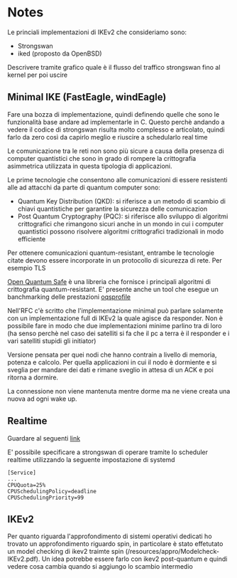 # Notes

Le princiali implementazioni di IKEv2 che consideriamo sono:

- Strongswan
- iked (proposto da OpenBSD)

Descrivere tramite grafico quale è il flusso del traffico strongswan fino al
kernel per poi uscire 


## Minimal IKE (FastEagle, windEagle)

Fare una bozza di implementazione, quindi definendo quelle che sono le funzionalità base andare ad implementarle in C.
Questo perchè andando a vedere il codice di strongswan risulta molto complesso e articolato, quindi farlo da zero così da capirlo meglio
e riuscire a schedularlo real time

Le comunicazione tra le reti non sono più sicure a causa della presenza di
computer quantistici che sono in grado di rompere la crittografia asimmetrica
utilizzata in questa tipologia di applicazioni.

Le prime tecnologie che consentono alle comunicazioni di essere resistenti alle
ad attacchi da parte di quantum computer sono:

- Quantum Key Distribution (QKD): si riferisce a un metodo di scambio di chiavi quantistiche per garantire la sicurezza delle comunicazion
- Post Quantum Cryptography (PQC):  si riferisce allo sviluppo di algoritmi crittografici che rimangono sicuri anche in un mondo in cui i computer quantistici possono risolvere algoritmi crittografici tradizionali in modo efficiente

Per ottenere comunicazioni quantum-resistant, entrambe le tecnologie citate devono essere 
incorporate in un protocollo di sicurezza di rete. Per esempio TLS



[Open Quantum Safe](https://openquantumsafe.org) è una libreria che fornisce i principali algoritmi di
crittografia quantum-resistant. E' presente anche un tool che esegue un
banchmarking delle prestazioni [oqsprofile](https://github.com/open-quantum-safe/profiling?tab=readme-ov-file)


Nell'RFC c'è scritto che l'implementazione minimal può parlare solamente con un implementazione full di IKEv2 la quale agisce da responder. Non è possibile fare in modo che due implementazioni minime parlino tra di loro (ha senso perchè nel caso dei satelliti si fa che il pc a terra è il responder e i vari satelliti stupidi gli initiator)

Versione pensata per quei nodi che hanno contrain a livello di memoria, potenza e calcolo.
Per quella applicazioni in cui il nodo è dormiente e si sveglia per mandare dei dati e rimane sveglio in attesa di un ACK e poi ritorna a dormire.

La connessione non viene mantenuta mentre dorme ma ne viene creata una nuova ad ogni wake up.




## Realtime

Guardare al seguenti [link](https://access.redhat.com/documentation/it-it/red_hat_enterprise_linux_for_real_time/7/html/tuning_guide/chap-realtime-specific_tuning)

E' possibile specificare a strongswan di operare tramite lo scheduler realtime
utilizzando la seguente impostazione di systemd 
```
[Service]
...
CPUQuota=25%
CPUSchedulingPolicy=deadline
CPUSchedulingPriority=99
```

## IKEv2

Per quanto riguarda l'approfondimento di sistemi operativi dedicati ho trovato
un approfondimento riguardo spin, in particolare è stato effetutato un model
checking di ikev2 traimte spin (/resources/appro/Modelcheck-IKEv2.pdf).
Un idea potrebbe essere farlo con ikev2 post-quantum e quindi vedere cosa cambia
quando si aggiungo lo scambio intermedio

